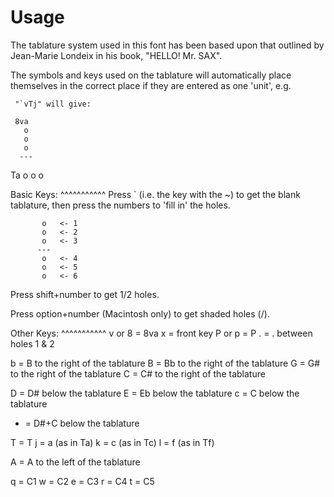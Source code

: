 # Usage

The tablature system used in this font has been based upon that outlined
by Jean-Marie Londeix in his book, "HELLO!  Mr. SAX".

The symbols and keys used on the tablature will automatically place
themselves in the correct place if they are entered as one 'unit', e.g.

     "`vTj" will give:

     8va
       o
       o
       o
      ---
   Ta  o
       o
       o


Basic Keys:
^^^^^^^^^^^
Press ` (i.e. the key with the ~) to get the blank tablature, then press
the numbers to 'fill in' the holes.

           o   <- 1
           o   <- 2
           o   <- 3
          ---
           o   <- 4
           o   <- 5
           o   <- 6

Press shift+number to get 1/2 holes.

Press option+number (Macintosh only) to get shaded holes (/).

Other Keys:
^^^^^^^^^^^
v or 8 = 8va
x = front key
P or p = P
. = . between holes 1 & 2

b = B to the right of the tablature
B = Bb to the right of the tablature
G = G# to the right of the tablature
C = C# to the right of the tablature

D = D# below the tablature
E = Eb below the tablature
c = C below the tablature
+ = D#+C below the tablature

T = T
j = a (as in Ta)
k = c (as in Tc)
l = f (as in Tf)

A = A to the left of the tablature

q = C1
w = C2
e = C3
r = C4
t = C5
